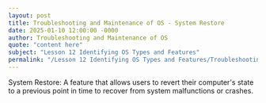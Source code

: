 ```yaml
---
layout: post
title: Troubleshooting and Maintenance of OS - System Restore
date: 2025-01-10 12:00:00 -0000
author: Troubleshooting and Maintenance of OS
quote: "content here"
subject: "Lesson 12 Identifying OS Types and Features"
permalink: "/Lesson 12 Identifying OS Types and Features/Troubleshooting and Maintenance of OS/Troubleshooting and Maintenance of OS - System Restore"
---
```


System Restore: A feature that allows users to revert their computer's state to a previous point in time to recover from system malfunctions or crashes.
